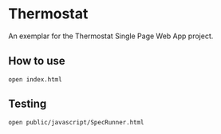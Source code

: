 # Thermostat

An exemplar for the Thermostat Single Page Web App project.

## How to use

```
open index.html
```

## Testing

```
open public/javascript/SpecRunner.html
```
